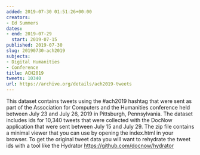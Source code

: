 ```yaml
---
added: 2019-07-30 01:51:26+00:00
creators:
- Ed Summers
dates:
- end: 2019-07-29
  start: 2019-07-15
published: 2019-07-30
slug: 20190730-ach2019
subjects:
- Digital Humanities
- Conference
title: ACH2019
tweets: 10340
url: https://archive.org/details/ach2019-tweets
---
```


This dataset contains tweets using the #ach2019 hashtag that were sent as part of the Association for Computers and the Humanities conference held between July 23 and July 26, 2019 in Pittsburgh, Pennsylvania. The dataset includes ids for 10,340 tweets that were collected with the DocNow application that were sent between July 15 and July 29. The zip file contains a minimal viewer that you can use by opening the index.html in your browser. To get the original tweet data you will want to rehydrate the tweet ids with a tool like the Hydrator https://github.com/docnow/hydrator
